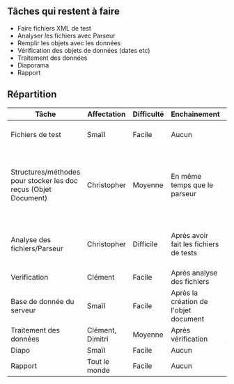 ## Tâches qui restent à faire

* Faire fichiers XML de test
* Analyser les fichiers avec Parseur
* Remplir les objets avec les données
* Vérification des objets de données (dates etc)
* Traitement des données
* Diaporama
* Rapport

## Répartition

Tâche   |   Affectation | Difficulté  | Enchainement  | Entrée | Sortie | Etat
--------|---------------|-------------|---------------|--------|--------|--------|
Fichiers de test                                                | Smaïl       | Facile   | Aucun        | Fichiers XML | Validation ou non par le XSD | Terminé
Structures/méthodes pour stocker les doc reçus (Objet Document) | Christopher | Moyenne | En même temps que le parseur | Appels aux méthodes de stockage des messages reçu | Objets Java Document | Terminé
Analyse des fichiers/Parseur                                    | Christopher | Difficile | Après avoir fait les fichiers de tests | Fichiers XML | Appels aux méthodes de gestion de donnée | Terminé
Verification                                                    | Clément     | Facile      | Après analyse des fichiers  | Objets Java | Validation ou non | Terminé
Base de donnée du serveur                                       | Smaïl       | Facile      | Après la création de l'objet document  | Objet Document | BDD | Terminé
Traitement des données                                          | Clément, Dimitri | Moyenne | Après vérification | Objets java | Traitement | Terminé
Diapo                                                           | Smaïl            | Facile  | Aucun | Néant   | Diapo | Terminé
Rapport                                                         | Tout le monde    | Facile | Aucun | Néant |Rapport | Terminé